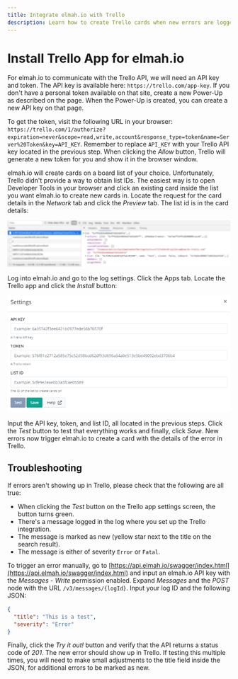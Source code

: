 ```yaml
---
title: Integrate elmah.io with Trello
description: Learn how to create Trello cards when new errors are logged in elmah.io. Integrate Trello with elmah.io and handle all tasks in a single tool.
---
```


# Install Trello App for elmah.io

For elmah.io to communicate with the Trello API, we will need an API key and token. The API key is available here: `https://trello.com/app-key`. If you don't have a personal token available on that site, create a new Power-Up as described on the page. When the Power-Up is created, you can create a new API key on that page.

To get the token, visit the following URL in your browser: `https://trello.com/1/authorize?expiration=never&scope=read,write,account&response_type=token&name=Server%20Token&key=API_KEY`. Remember to replace `API_KEY` with your Trello API key located in the previous step. When clicking the *Allow* button, Trello will generate a new token for you and show it in the browser window.

elmah.io will create cards on a board list of your choice. Unfortunately, Trello didn't provide a way to obtain list IDs. The easiest way is to open Developer Tools in your browser and click an existing card inside the list you want elmah.io to create new cards in. Locate the request for the card details in the *Network* tab and click the *Preview* tab. The list id is in the card details:

![Trello list ID](images/apps/trello/trello-list-id.png)

Log into elmah.io and go to the log settings. Click the Apps tab. Locate the Trello app and click the *Install* button:

![Install the Trello app](images/apps/trello/install_settings.png)

Input the API key, token, and list ID, all located in the previous steps. Click the *Test* button to test that everything works and finally, click *Save*. New errors now trigger elmah.io to create a card with the details of the error in Trello.

## Troubleshooting

If errors aren't showing up in Trello, please check that the following are all true:

- When clicking the *Test* button on the Trello app settings screen, the button turns green.
- There's a message logged in the log where you set up the Trello integration.
- The message is marked as new (yellow star next to the title on the search result).
- The message is either of severity `Error` or `Fatal`.

To trigger an error manually, go to [https://api.elmah.io/swagger/index.html](https://api.elmah.io/swagger/index.html) and input an elmah.io API key with the *Messages* - *Write* permission enabled. Expand *Messages* and the *POST* node with the URL `/v3/messages/{logId}`. Input your log ID and the following JSON:

```json
{
  "title": "This is a test",
  "severity": "Error"
}
```

Finally, click the *Try it out!* button and verify that the API returns a status code of *201*. The new error should show up in Trello. If testing this multiple times, you will need to make small adjustments to the title field inside the JSON, for additional errors to be marked as new.